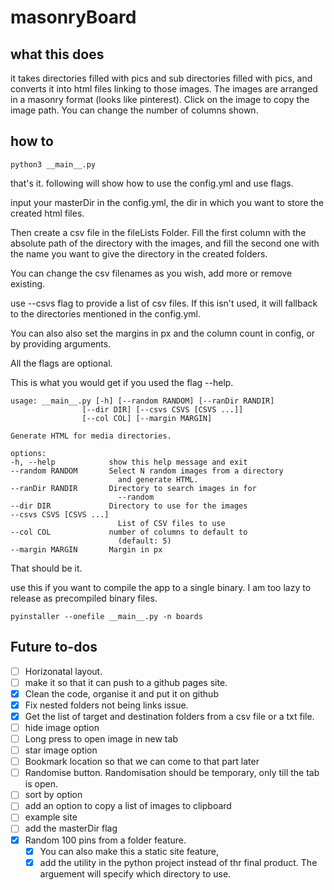 # masonryBoard

## what this does

it takes directories filled with pics and sub directories filled with pics, and converts it into html files linking to those images. 
The images are arranged in a masonry format (looks like pinterest).
Click on the image to copy the image path.
You can change the number of columns shown.


## how to 

`python3 __main__.py`

that's it. following will show how to use the config.yml and use flags.

input your masterDir in the config.yml, the dir in which you want to store the created html files. 

Then create a csv file in the fileLists Folder.
Fill the first column with the absolute path of the directory with the images, and fill the second one with the name you want to give the directory in the created folders. 

You can change the csv filenames as you wish, add more or remove existing.

use --csvs flag to provide a list of csv files. If this isn't used, it will fallback to the directories mentioned in the config.yml.

You can also also set the margins in px and the column count in config, or by providing arguments. 

All the flags are optional.

This is what you would get if you used the flag --help.

```
usage: __main__.py [-h] [--random RANDOM] [--ranDir RANDIR]
                [--dir DIR] [--csvs CSVS [CSVS ...]]
                [--col COL] [--margin MARGIN]

Generate HTML for media directories.

options:
-h, --help            show this help message and exit
--random RANDOM       Select N random images from a directory   
                        and generate HTML.
--ranDir RANDIR       Directory to search images in for
                        --random
--dir DIR             Directory to use for the images
--csvs CSVS [CSVS ...]
                        List of CSV files to use
--col COL             number of columns to default to
                        (default: 5)
--margin MARGIN       Margin in px
```

That should be it. 

use this if you want to compile the app to a single binary. I am too lazy to release as precompiled binary files.

`pyinstaller --onefile __main__.py -n boards`



## Future to-dos

- [ ] Horizonatal layout. 
- [ ] make it so that it can push to a github pages site.
- [x] Clean the code, organise it and put it on github
- [x] Fix nested folders not being links issue.
- [x] Get the list of target and destination folders from a csv file or a txt file.
- [ ] hide image option
- [ ] Long press to open image in new tab
- [ ] star image option
- [ ] Bookmark location so that we can come to that part later
- [ ] Randomise button. Randomisation should be temporary, only till the tab is open. 
- [ ] sort by option
- [ ] add an option to copy a list of images to clipboard
- [ ] example site
- [ ] add the masterDir flag
- [x] Random 100 pins from a folder feature. 
	- [x] You can also make this a static site feature, 
	- [x] add the utility in the python project instead of thr final product. The arguement will specify which directory to use.